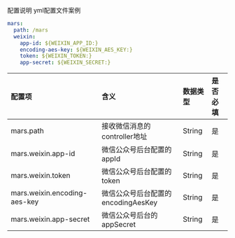 配置说明
yml配置文件案例

```yaml
mars:
  path: /mars
  weixin:
    app-id: ${WEIXIN_APP_ID:}
    encoding-aes-key: ${WEIXIN_AES_KEY:}
    token: ${WEIXIN_TOKEN:}
    app-secret: ${WEIXIN_SECRET:}
```

配置项|含义|数据类型|是否必填
:-|:-|:-|:-
mars.path|接收微信消息的controller地址|String|是
mars.weixin.app-id|微信公众号后台配置的appId|String|是
mars.weixin.token|微信公众号后台配置的token|String|是
mars.weixin.encoding-aes-key|微信公众号后台配置的encodingAesKey|String|是
mars.weixin.app-secret|微信公众号后台的appSecret|String|是